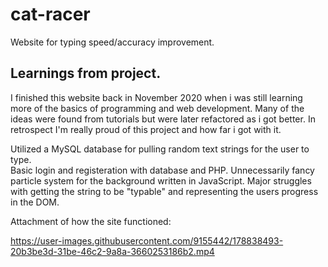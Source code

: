 # cat-racer
Website for typing speed/accuracy improvement.

## Learnings from project.
I finished this website back in November 2020 when i was still learning more of the basics of programming and web development. Many of the ideas were found from tutorials but were later refactored as i got better. In retrospect I'm really proud of this project and how far i got with it.

Utilized a MySQL database for pulling random text strings for the user to type.\
Basic login and registeration with database and PHP.
Unnecessarily fancy particle system for the background written in JavaScript.
Major struggles with getting the string to be "typable" and representing the users progress in the DOM.

Attachment of how the site functioned:

https://user-images.githubusercontent.com/9155442/178838493-20b3be3d-31be-46c2-9a8a-3660253186b2.mp4
